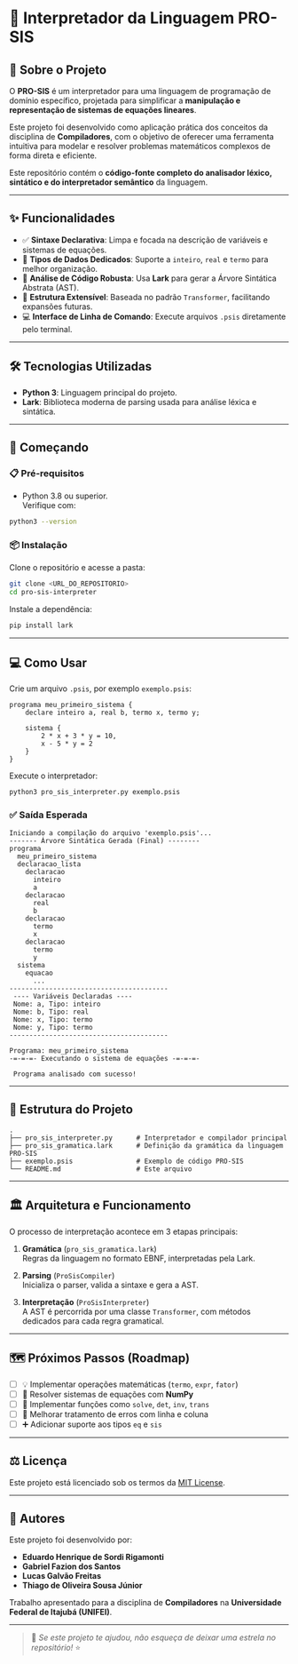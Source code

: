 
# 🧠 Interpretador da Linguagem PRO-SIS

## 📖 Sobre o Projeto

O **PRO-SIS** é um interpretador para uma linguagem de programação de domínio específico, projetada para simplificar a **manipulação e representação de sistemas de equações lineares**.

Este projeto foi desenvolvido como aplicação prática dos conceitos da disciplina de **Compiladores**, com o objetivo de oferecer uma ferramenta intuitiva para modelar e resolver problemas matemáticos complexos de forma direta e eficiente.

Este repositório contém o **código-fonte completo do analisador léxico, sintático e do interpretador semântico** da linguagem.

---

## ✨ Funcionalidades

- ✅ **Sintaxe Declarativa**: Limpa e focada na descrição de variáveis e sistemas de equações.
- 🔢 **Tipos de Dados Dedicados**: Suporte a `inteiro`, `real` e `termo` para melhor organização.
- 🌳 **Análise de Código Robusta**: Usa **Lark** para gerar a Árvore Sintática Abstrata (AST).
- 🧩 **Estrutura Extensível**: Baseada no padrão `Transformer`, facilitando expansões futuras.
- 💻 **Interface de Linha de Comando**: Execute arquivos `.psis` diretamente pelo terminal.

---

## 🛠️ Tecnologias Utilizadas

- **Python 3**: Linguagem principal do projeto.
- **Lark**: Biblioteca moderna de parsing usada para análise léxica e sintática.

---

## 🚀 Começando

### 📋 Pré-requisitos

- Python 3.8 ou superior.  
Verifique com:
```bash
python3 --version
```

### 📦 Instalação

Clone o repositório e acesse a pasta:

```bash
git clone <URL_DO_REPOSITORIO>
cd pro-sis-interpreter
```

Instale a dependência:

```bash
pip install lark
```

---

## 💻 Como Usar

Crie um arquivo `.psis`, por exemplo `exemplo.psis`:

```psis
programa meu_primeiro_sistema {
    declare inteiro a, real b, termo x, termo y;

    sistema {
        2 * x + 3 * y = 10,
        x - 5 * y = 2
    }
}
```

Execute o interpretador:

```bash
python3 pro_sis_interpreter.py exemplo.psis
```

### ✅ Saída Esperada

```
Iniciando a compilação do arquivo 'exemplo.psis'...
------- Árvore Sintática Gerada (Final) --------
programa
  meu_primeiro_sistema
  declaracao_lista
    declaracao
      inteiro
      a
    declaracao
      real
      b
    declaracao
      termo
      x
    declaracao
      termo
      y
  sistema
    equacao
      ...
----------------------------------------
 ---- Variáveis Declaradas ---- 
 Nome: a, Tipo: inteiro
 Nome: b, Tipo: real
 Nome: x, Tipo: termo
 Nome: y, Tipo: termo
----------------------------------------

Programa: meu_primeiro_sistema
-=-=-=- Executando o sistema de equações -=-=-=-

 Programa analisado com sucesso!
```

---

## 📂 Estrutura do Projeto

```
.
├── pro_sis_interpreter.py      # Interpretador e compilador principal
├── pro_sis_gramatica.lark      # Definição da gramática da linguagem PRO-SIS
├── exemplo.psis                # Exemplo de código PRO-SIS
└── README.md                   # Este arquivo
```

---

## 🏛️ Arquitetura e Funcionamento

O processo de interpretação acontece em 3 etapas principais:

1. **Gramática** (`pro_sis_gramatica.lark`)  
   Regras da linguagem no formato EBNF, interpretadas pela Lark.

2. **Parsing** (`ProSisCompiler`)  
   Inicializa o parser, valida a sintaxe e gera a AST.

3. **Interpretação** (`ProSisInterpreter`)  
   A AST é percorrida por uma classe `Transformer`, com métodos dedicados para cada regra gramatical.

---

## 🗺️ Próximos Passos (Roadmap)

- [ ] 💡 Implementar operações matemáticas (`termo`, `expr`, `fator`)
- [ ] 🔧 Resolver sistemas de equações com **NumPy**
- [ ] 🧠 Implementar funções como `solve`, `det`, `inv`, `trans`
- [ ] 🐛 Melhorar tratamento de erros com linha e coluna
- [ ] ➕ Adicionar suporte aos tipos `eq` e `sis`

---

## ⚖️ Licença

Este projeto está licenciado sob os termos da [MIT License](./LICENSE).

---

## 👥 Autores

Este projeto foi desenvolvido por:

- **Eduardo Henrique de Sordi Rigamonti**  
- **Gabriel Fazion dos Santos**  
- **Lucas Galvão Freitas**  
- **Thiago de Oliveira Sousa Júnior**

Trabalho apresentado para a disciplina de **Compiladores** na **Universidade Federal de Itajubá (UNIFEI)**.

---

> 🌟 *Se este projeto te ajudou, não esqueça de deixar uma estrela no repositório!* ⭐
